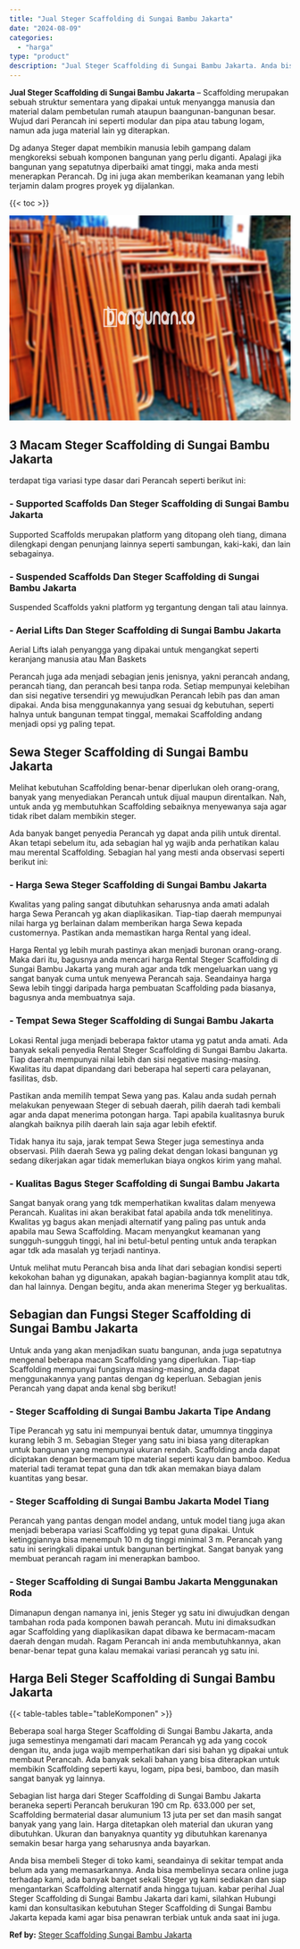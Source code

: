 ```yaml
---
title: "Jual Steger Scaffolding di Sungai Bambu Jakarta"
date: "2024-08-09"
categories: 
  - "harga"
type: "product"
description: "Jual Steger Scaffolding di Sungai Bambu Jakarta. Anda bisa membeli Steger di toko kami, seandainya di sekitar tempat anda belum ada yang memasarkannya. Anda..."
---
```


**Jual Steger Scaffolding di Sungai Bambu Jakarta** – Scaffolding merupakan sebuah struktur sementara yang dipakai untuk menyangga manusia dan material dalam pembetulan rumah ataupun baangunan-bangunan besar. Wujud dari Perancah ini seperti modular dan pipa atau tabung logam, namun ada juga material lain yg diterapkan.

Dg adanya Steger dapat membikin manusia lebih gampang dalam mengkoreksi sebuah komponen bangunan yang perlu diganti. Apalagi jika bangunan yang sepatutnya diperbaiki amat tinggi, maka anda mesti menerapkan Perancah. Dg ini juga akan memberikan keamanan yang lebih terjamin dalam progres proyek yg dijalankan.

{{< toc >}}

![Jual Steger Scaffolding di Sungai Bambu Jakarta](/images/sewa-scaffolding-steger-06.png)

## 3 Macam Steger Scaffolding di Sungai Bambu Jakarta

terdapat tiga variasi type dasar dari Perancah seperti berikut ini:

### \- Supported Scaffolds Dan Steger Scaffolding di Sungai Bambu Jakarta

Supported Scaffolds merupakan platform yang ditopang oleh tiang, dimana dilengkapi dengan penunjang lainnya seperti sambungan, kaki-kaki, dan lain sebagainya.

### \- Suspended Scaffolds Dan Steger Scaffolding di Sungai Bambu Jakarta

Suspended Scaffolds yakni platform yg tergantung dengan tali atau lainnya.

### \- Aerial Lifts Dan Steger Scaffolding di Sungai Bambu Jakarta

Aerial Lifts ialah penyangga yang dipakai untuk mengangkat seperti keranjang manusia atau Man Baskets

Perancah juga ada menjadi sebagian jenis jenisnya, yakni perancah andang, perancah tiang, dan perancah besi tanpa roda. Setiap mempunyai kelebihan dan sisi negative tersendiri yg mewujudkan Perancah lebih pas dan aman dipakai. Anda bisa menggunakannya yang sesuai dg kebutuhan, seperti halnya untuk bangunan tempat tinggal, memakai Scaffolding andang menjadi opsi yg paling tepat.

## Sewa Steger Scaffolding di Sungai Bambu Jakarta

Melihat kebutuhan Scaffolding benar-benar diperlukan oleh orang-orang, banyak yang menyediakan Perancah untuk dijual maupun direntalkan. Nah, untuk anda yg membutuhkan Scaffolding sebaiknya menyewanya saja agar tidak ribet dalam membikin steger.

Ada banyak banget penyedia Perancah yg dapat anda pilih untuk dirental. Akan tetapi sebelum itu, ada sebagian hal yg wajib anda perhatikan kalau mau merental Scaffolding. Sebagian hal yang mesti anda observasi seperti berikut ini:

### \- Harga Sewa Steger Scaffolding di Sungai Bambu Jakarta

Kwalitas yang paling sangat dibutuhkan seharusnya anda amati adalah harga Sewa Perancah yg akan diaplikasikan. Tiap-tiap daerah mempunyai nilai harga yg berlainan dalam memberikan harga Sewa kepada customernya. Pastikan anda memastikan harga Rental yang ideal.

Harga Rental yg lebih murah pastinya akan menjadi buronan orang-orang. Maka dari itu, bagusnya anda mencari harga Rental Steger Scaffolding di Sungai Bambu Jakarta yang murah agar anda tdk mengeluarkan uang yg sangat banyak cuma untuk menyewa Perancah saja. Seandainya harga Sewa lebih tinggi daripada harga pembuatan Scaffolding pada biasanya, bagusnya anda membuatnya saja.

### \- Tempat Sewa Steger Scaffolding di Sungai Bambu Jakarta

Lokasi Rental juga menjadi beberapa faktor utama yg patut anda amati. Ada banyak sekali penyedia Rental Steger Scaffolding di Sungai Bambu Jakarta. Tiap daerah mempunyai nilai lebih dan sisi negative masing-masing. Kwalitas itu dapat dipandang dari beberapa hal seperti cara pelayanan, fasilitas, dsb.

Pastikan anda memilih tempat Sewa yang pas. Kalau anda sudah pernah melakukan penyewaan Steger di sebuah daerah, pilih daerah tadi kembali agar anda dapat menerima potongan harga. Tapi apabila kualitasnya buruk alangkah baiknya pilih daerah lain saja agar lebih efektif.

Tidak hanya itu saja, jarak tempat Sewa Steger juga semestinya anda observasi. Pilih daerah Sewa yg paling dekat dengan lokasi bangunan yg sedang dikerjakan agar tidak memerlukan biaya ongkos kirim yang mahal.

### \- Kualitas Bagus Steger Scaffolding di Sungai Bambu Jakarta

Sangat banyak orang yang tdk memperhatikan kwalitas dalam menyewa Perancah. Kualitas ini akan berakibat fatal apabila anda tdk menelitinya. Kwalitas yg bagus akan menjadi alternatif yang paling pas untuk anda apabila mau Sewa Scaffolding. Macam menyangkut keamanan yang sungguh-sungguh tinggi, hal ini betul-betul penting untuk anda terapkan agar tdk ada masalah yg terjadi nantinya.

Untuk melihat mutu Perancah bisa anda lihat dari sebagian kondisi seperti kekokohan bahan yg digunakan, apakah bagian-bagiannya komplit atau tdk, dan hal lainnya. Dengan begitu, anda akan menerima Steger yg berkualitas.

## Sebagian dan Fungsi Steger Scaffolding di Sungai Bambu Jakarta

Untuk anda yang akan menjadikan suatu bangunan, anda juga sepatutnya mengenal beberapa macam Scaffolding yang diperlukan. Tiap-tiap Scaffolding mempunyai fungsinya masing-masing, anda dapat menggunakannya yang pantas dengan dg keperluan. Sebagian jenis Perancah yang dapat anda kenal sbg berikut!

### \- Steger Scaffolding di Sungai Bambu Jakarta Tipe Andang

Tipe Perancah yg satu ini mempunyai bentuk datar, umumnya tingginya kurang lebih 3 m. Sebagian Steger yang satu ini biasa yang diterapkan untuk bangunan yang mempunyai ukuran rendah. Scaffolding anda dapat diciptakan dengan bermacam tipe material seperti kayu dan bamboo. Kedua material tadi teramat tepat guna dan tdk akan memakan biaya dalam kuantitas yang besar.

### \- Steger Scaffolding di Sungai Bambu Jakarta Model Tiang

Perancah yang pantas dengan model andang, untuk model tiang juga akan menjadi beberapa variasi Scaffolding yg tepat guna dipakai. Untuk ketinggiannya bisa menempuh 10 m dg tinggi minimal 3 m. Perancah yang satu ini seringkali dipakai untuk bangunan bertingkat. Sangat banyak yang membuat perancah ragam ini menerapkan bamboo.

### \- Steger Scaffolding di Sungai Bambu Jakarta Menggunakan Roda

Dimanapun dengan namanya ini, jenis Steger yg satu ini diwujudkan dengan tambahan roda pada komponen bawah perancah. Mutu ini dimaksudkan agar Scaffolding yang diaplikasikan dapat dibawa ke bermacam-macam daerah dengan mudah. Ragam Perancah ini anda membutuhkannya, akan benar-benar tepat guna kalau memakai variasi perancah yg satu ini.

## Harga Beli Steger Scaffolding di Sungai Bambu Jakarta

{{< table-tables table="tableKomponen" >}}

Beberapa soal harga Steger Scaffolding di Sungai Bambu Jakarta, anda juga semestinya mengamati dari macam Perancah yg ada yang cocok dengan itu, anda juga wajib memperhatikan dari sisi bahan yg dipakai untuk membaut Perancah. Ada banyak sekali bahan yang bisa diterapkan untuk membikin Scaffolding seperti kayu, logam, pipa besi, bamboo, dan masih sangat banyak yg lainnya.

Sebagian list harga dari Steger Scaffolding di Sungai Bambu Jakarta beraneka seperti Perancah berukuran 190 cm Rp. 633.000 per set, Scaffolding bermaterial dasar alumunium 13 juta per set dan masih sangat banyak yang yang lain. Harga ditetapkan oleh material dan ukuran yang dibutuhkan. Ukuran dan banyaknya quantity yg dibutuhkan karenanya semakin besar harga yang seharusnya anda bayarkan.

Anda bisa membeli Steger di toko kami, seandainya di sekitar tempat anda belum ada yang memasarkannya. Anda bisa membelinya secara online juga terhadap kami, ada banyak banget sekali Steger yg kami sediakan dan siap mengantarkan Scaffolding alternatif anda hingga tujuan. kabar perihal Jual Steger Scaffolding di Sungai Bambu Jakarta dari kami, silahkan Hubungi kami dan konsultasikan kebutuhan Steger Scaffolding di Sungai Bambu Jakarta kepada kami agar bisa penawran terbiak untuk anda saat ini juga.

**Ref by:** [Steger Scaffolding Sungai Bambu Jakarta](https://id.wikipedia.org/wiki/Steger)
